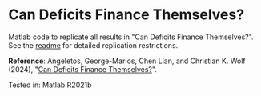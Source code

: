 # Can Deficits Finance Themselves?

Matlab code to replicate all results in "Can Deficits Finance Themselves?". See the [readme](documents/readme_selffinance.pdf) for detailed replication restrictions.

**Reference**: Angeletos, George-Marios, Chen Lian, and Christian K. Wolf (2024), "[Can Deficits Finance Themselves?](https://economics.mit.edu/sites/default/files/2024-05/deficit_finance.pdf)".

Tested in: Matlab R2021b
